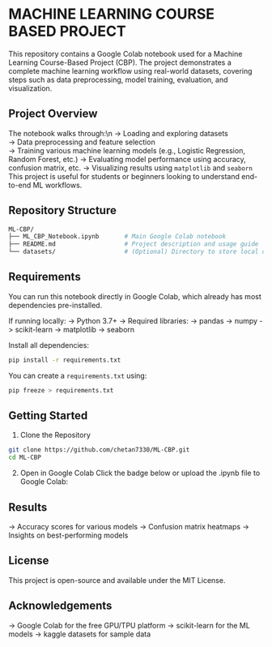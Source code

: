 # MACHINE LEARNING COURSE BASED PROJECT

This repository contains a Google Colab notebook used for a Machine Learning Course-Based Project (CBP). The project demonstrates a complete machine learning workflow using real-world datasets, covering steps such as data preprocessing, model training, evaluation, and visualization.

## Project Overview

The notebook walks through:\n
  -> Loading and exploring datasets<br/>
  -> Data preprocessing and feature selection <br/>
  -> Training various machine learning models (e.g., Logistic Regression, Random Forest, etc.)
  -> Evaluating model performance using accuracy, confusion matrix, etc.
  -> Visualizing results using `matplotlib` and `seaborn`
This project is useful for students or beginners looking to understand end-to-end ML workflows.

## Repository Structure
```bash
ML-CBP/
├── ML_CBP_Notebook.ipynb       # Main Google Colab notebook
├── README.md                   # Project description and usage guide
└── datasets/                   # (Optional) Directory to store local datasets
```

## Requirements

You can run this notebook directly in Google Colab, which already has most dependencies pre-installed.

If running locally:
  -> Python 3.7+
  -> Required libraries:
      -> pandas
      -> numpy
      -> scikit-learn
      -> matplotlib
      -> seaborn

Install all dependencies:
```bash
pip install -r requirements.txt
```
You can create a `requirements.txt` using:
```bash
pip freeze > requirements.txt
```

## Getting Started

1. Clone the Repository
```bash
git clone https://github.com/chetan7330/ML-CBP.git
cd ML-CBP
```
2. Open in Google Colab
   Click the badge below or upload the .ipynb file to Google Colab:

## Results
-> Accuracy scores for various models
-> Confusion matrix heatmaps
-> Insights on best-performing models

## License
This project is open-source and available under the MIT License.

## Acknowledgements
-> Google Colab for the free GPU/TPU platform
-> scikit-learn for the ML models
-> kaggle datasets for sample data
